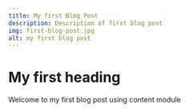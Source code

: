```yaml
---
title: My first Blog Post
description: Description of first blog post 
img: first-blog-post.jpg
alt: my first blog post
---
```


# My first heading 

Welcome to my first blog post using content module

